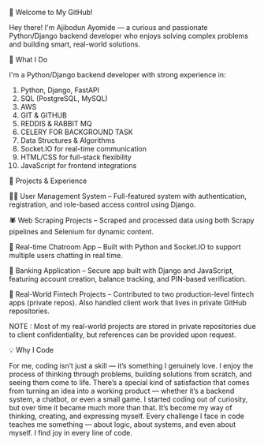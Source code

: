 👋 Welcome to My GitHub!

Hey there! I'm Ajibodun Ayomide — a curious and passionate Python/Django backend developer who enjoys solving complex problems and building smart, real-world solutions.

🧠 What I Do

I'm a Python/Django backend developer with strong experience in:
1. Python, Django, FastAPI
3. SQL (PostgreSQL, MySQL)
4. AWS
5. GIT & GITHUB
6. REDDIS & RABBIT MQ
7. CELERY FOR BACKGROUND TASK
8. Data Structures & Algorithms
9. Socket.IO for real-time communication
10. HTML/CSS for full-stack flexibility
11. JavaScript for frontend integrations

🚀 Projects & Experience

🧑‍💻 User Management System – Full-featured system with authentication, registration, and role-based access control using Django.

🕷️ Web Scraping Projects – Scraped and processed data using both Scrapy pipelines and Selenium for dynamic content.

💬 Real-time Chatroom App – Built with Python and Socket.IO to support multiple users chatting in real time.

🏦 Banking Application – Secure app built with Django and JavaScript, featuring account creation, balance tracking, and PIN-based verification.

💼 Real-World Fintech Projects – Contributed to two production-level fintech apps (private repos). Also handled client work that lives in private GitHub repositories.

NOTE : Most of my real-world projects are stored in private repositories due to client confidentiality, but references can be provided upon request.

💡 Why I Code

For me, coding isn’t just a skill — it’s something I genuinely love. I enjoy the process of thinking through problems, building solutions from scratch, and seeing them come to life. There’s a special kind of satisfaction that comes from turning an idea into a working product — whether it’s a backend system, a chatbot, or even a small game.
I started coding out of curiosity, but over time it became much more than that. It’s become my way of thinking, creating, and expressing myself. Every challenge I face in code teaches me something — about logic, about systems, and even about myself. I find joy in every line of code.
